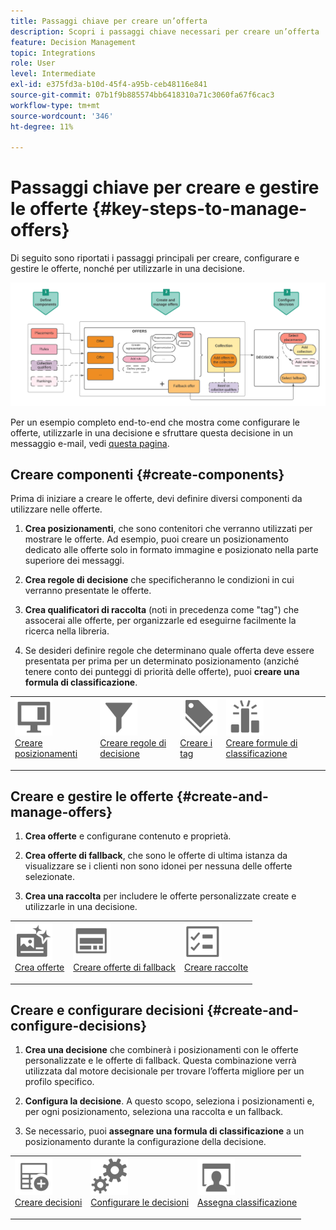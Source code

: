 ```yaml
---
title: Passaggi chiave per creare un’offerta
description: Scopri i passaggi chiave necessari per creare un’offerta
feature: Decision Management
topic: Integrations
role: User
level: Intermediate
exl-id: e375fd3a-b10d-45f4-a95b-ceb48116e841
source-git-commit: 07b1f9b885574bb6418310a71c3060fa67f6cac3
workflow-type: tm+mt
source-wordcount: '346'
ht-degree: 11%

---
```


# Passaggi chiave per creare e gestire le offerte {#key-steps-to-manage-offers}

Di seguito sono riportati i passaggi principali per creare, configurare e gestire le offerte, nonché per utilizzarle in una decisione.

![](../assets/offer-create-manage-process.png)

Per un esempio completo end-to-end che mostra come configurare le offerte, utilizzarle in una decisione e sfruttare questa decisione in un messaggio e-mail, vedi [questa pagina](../offers-e2e.md).

## Creare componenti {#create-components}

Prima di iniziare a creare le offerte, devi definire diversi componenti da utilizzare nelle offerte.

1. **Crea posizionamenti**, che sono contenitori che verranno utilizzati per mostrare le offerte. Ad esempio, puoi creare un posizionamento dedicato alle offerte solo in formato immagine e posizionato nella parte superiore dei messaggi.

1. **Crea regole di decisione** che specificheranno le condizioni in cui verranno presentate le offerte.

1. **Crea qualificatori di raccolta** (noti in precedenza come &quot;tag&quot;) che assocerai alle offerte, per organizzarle ed eseguirne facilmente la ricerca nella libreria.

1. Se desideri definire regole che determinano quale offerta deve essere presentata per prima per un determinato posizionamento (anziché tenere conto dei punteggi di priorità delle offerte), puoi **creare una formula di classificazione**.

<table style="table-layout:fixed">
<tr style="border: 0;">
<td>
<img src="../../assets/do-not-localize/icon-placement.svg" width="60px">
<div>
<a href="../offer-library/creating-placements.md">Creare posizionamenti</a>
</div>
<p>
</td>
<td>
<img src="../../assets/do-not-localize/icon-rules.svg" width="60px">
<div>
<a href="../offer-library/creating-decision-rules.md">Creare regole di decisione</a>
</div>
<p>
<td>
<img src="../../assets/do-not-localize/icon-tags.svg" width="60px">
<div>
<a href="../offer-library/creating-tags.md">Creare i tag</a>
</div>
<p>
</td>
<td>
<img src="../../assets/do-not-localize/icon-ranking.svg" width="60px">
<div>
<a href="../ranking/create-ranking-formulas.md">Creare formule di classificazione</a>
</div>
<p>
</td>
</tr>
</table>

## Creare e gestire le offerte {#create-and-manage-offers}

1. **Crea offerte** e configurane contenuto e proprietà.

1. **Crea offerte di fallback**, che sono le offerte di ultima istanza da visualizzare se i clienti non sono idonei per nessuna delle offerte selezionate.

1. **Crea una raccolta** per includere le offerte personalizzate create e utilizzarle in una decisione.

<table style="table-layout:fixed">
<tr style="border: 0;">
<td>
<img src="../../assets/do-not-localize/icon-offer.svg" width="60px">
<div>
<a href="../offer-library/creating-personalized-offers.md">Crea offerte</a>
</div>
<p>
</td>
<td>
<img src="../../assets/do-not-localize/icon-fallback.svg" width="60px">
<div>
<a href="../offer-library/creating-fallback-offers.md">Creare offerte di fallback</a>
</div>
<p>
</td>
<td>
<img src="../../assets/do-not-localize/icon-collection.svg" width="60px">
<div>
<a href="../offer-library/creating-collections.md">Creare raccolte</a>
</div>
<p>
</td>
</tr>
</table>

## Creare e configurare decisioni {#create-and-configure-decisions}

1. **Crea una decisione** che combinerà i posizionamenti con le offerte personalizzate e le offerte di fallback. Questa combinazione verrà utilizzata dal motore decisionale per trovare l’offerta migliore per un profilo specifico.

1. **Configura la decisione**. A questo scopo, seleziona i posizionamenti e, per ogni posizionamento, seleziona una raccolta e un fallback.

1. Se necessario, puoi **assegnare una formula di classificazione** a un posizionamento durante la configurazione della decisione.

<table style="table-layout:fixed">
<tr style="border: 0;">
<td>
<img src="../../assets/do-not-localize/icon-decision.svg" width="60px">
<div>
<a href="../offer-activities/create-offer-activities.md">Creare decisioni</a>
</div>
<p>
</td>
<td>
<img src="../../assets/do-not-localize/icon-configure-decision.svg" width="60px">
<div>
<a href="../offer-activities/create-offer-activities.md#add-offers">Configurare le decisioni</a>
</div>
<p>
</td>
<td>
<img src="../../assets/do-not-localize/icon-assign-ranking.svg" width="60px">
<div>
<a href="../offer-activities/configure-offer-selection.md#assign-ranking-formula">Assegna classificazione</a>
</div>
<p>
</td>
</tr>
</table>

